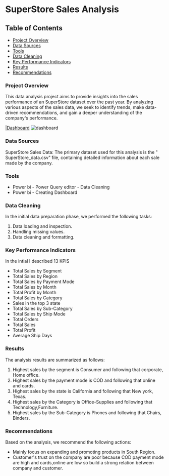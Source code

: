# SuperStore Sales Analysis

## Table of Contents

- [Project Overview](#project-overview)
- [Data Sources](#data-sources)
- [Tools](#tools)
- [Data Cleaning](#data-cleaning)
- [Key Performance Indicators](#key-performance-indicators)
- [Results](#results)
- [Recommendations](#recommendations)

### Project Overview

This data analysis project aims to provide insights into the sales performance of an SuperStore dataset over the past year. By analyzing various aspects of the sales data, we seek to identify trends, make data-driven recommendations, and gain a deeper understanding of the company's performance.

|[Dashboard](dashboard.png)
![dashboard](https://github.com/narendrakharol037/StoreDataAnalytics/assets/121941969/31ec8741-5fc4-4c41-8b86-4a9b5561024a)

### Data Sources

SuperStore Sales Data: The primary dataset used for this analysis is the " SuperStore_data.csv" file, containing detailed information about each sale made by the company.

### Tools

- Power bi - Power Query editor - Data Cleaning
- Power bi - Creating Dashboard

### Data Cleaning

In the initial data preparation phase, we performed the following tasks:

1. Data loading and inspection.
2. Handling missing values.
3. Data cleaning and formatting.

### Key Performance Indicators

In the intial I described 13 KPIS

- Total Sales by Segment
- Total Sales by Region
- Total Sales by Payment Mode
- Total Sales by Month
- Total Profit by Month
- Total Sales by Category
- Sales in the top 3 state
- Total Sales by Sub-Category
- Total Sales by Ship Mode
- Total Orders
- Total Sales
- Total Profit
- Average Ship Days

### Results

The analysis results are summarized as follows:

1. Highest sales by the segment is Consumer and following that corporate, Home office.
2. Highest sales by the payment mode is COD and following that online and cards.
3. Highest sales by the state is California and following that New york, Texas.
4. Highest sales by the Category is Office-Supplies and following that Technology,Furniture.
5. Highest sales by the Sub-Category is Phones and following that Chairs, Binders.


### Recommendations

Based on the analysis, we recommend the following actions:

- Mainly focus on expanding and promoting products in South Region.
- Customer's trust on the company are poor because COD payment mode are high and 
   cards,online are low so build a strong relation between company and customer.
 
 

